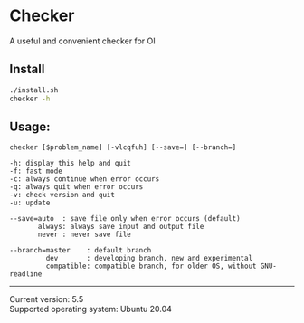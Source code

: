 # Checker
A useful and convenient checker for OI

## Install
```bash
./install.sh
checker -h
```

## Usage:
```
checker [$problem_name] [-vlcqfuh] [--save=] [--branch=]

-h: display this help and quit
-f: fast mode
-c: always continue when error occurs
-q: always quit when error occurs
-v: check version and quit
-u: update

--save=auto  : save file only when error occurs (default)
       always: always save input and output file
       never : never save file

--branch=master    : default branch
         dev       : developing branch, new and experimental
         compatible: compatible branch, for older OS, without GNU-readline
```

---
Current version: 5.5  
Supported operating system: Ubuntu 20.04
